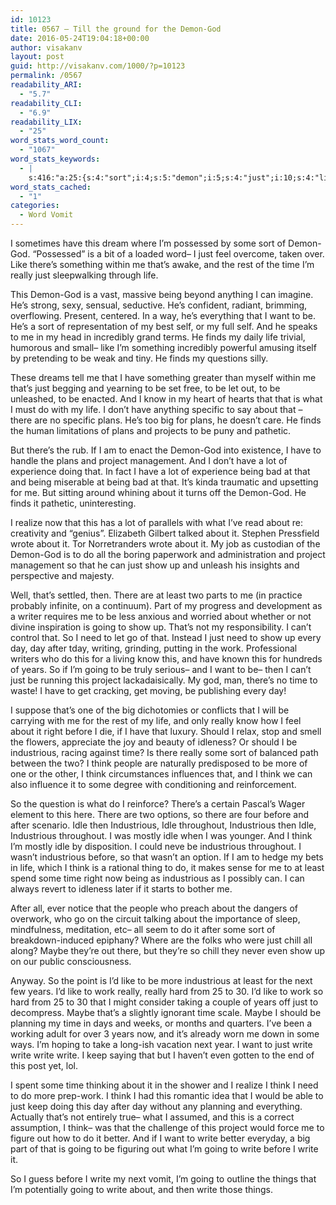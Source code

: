 ```yaml
---
id: 10123
title: 0567 – Till the ground for the Demon-God
date: 2016-05-24T19:04:18+00:00
author: visakanv
layout: post
guid: http://visakanv.com/1000/?p=10123
permalink: /0567
readability_ARI:
  - "5.7"
readability_CLI:
  - "6.9"
readability_LIX:
  - "25"
word_stats_word_count:
  - "1067"
word_stats_keywords:
  - |
    s:416:"a:25:{s:4:"sort";i:4;s:5:"demon";i:5;s:4:"just";i:10;s:4:"like";i:5;s:7:"there's";i:4;s:4:"time";i:7;s:6:"really";i:5;s:4:"life";i:5;s:4:"want";i:4;s:5:"finds";i:4;s:4:"know";i:3;s:5:"plans";i:4;s:7:"project";i:4;s:4:"show";i:4;s:5:"least";i:3;s:5:"going";i:6;s:4:"need";i:3;s:4:"work";i:4;s:5:"years";i:4;s:11:"industrious";i:8;s:5:"think";i:8;s:4:"idle";i:5;s:10:"throughout";i:3;s:5:"maybe";i:3;s:5:"write";i:10;}";
word_stats_cached:
  - "1"
categories:
  - Word Vomit
---
```

I sometimes have this dream where I&#8217;m possessed by some sort of Demon-God. &#8220;Possessed&#8221; is a bit of a loaded word– I just feel overcome, taken over. Like there&#8217;s something within me that&#8217;s awake, and the rest of the time I&#8217;m really just sleepwalking through life.

This Demon-God is a vast, massive being beyond anything I can imagine. He&#8217;s strong, sexy, sensual, seductive. He&#8217;s confident, radiant, brimming, overflowing. Present, centered. In a way, he&#8217;s everything that I want to be. He&#8217;s a sort of representation of my best self, or my full self. And he speaks to me in my head in incredibly grand terms. He finds my daily life trivial, humorous and small– like I&#8217;m something incredibly powerful amusing itself by pretending to be weak and tiny. He finds my questions silly.

These dreams tell me that I have something greater than myself within me that&#8217;s just begging and yearning to be set free, to be let out, to be unleashed, to be enacted. And I know in my heart of hearts that that is what I must do with my life. I don&#8217;t have anything specific to say about that – there are no specific plans. He&#8217;s too big for plans, he doesn&#8217;t care. He finds the human limitations of plans and projects to be puny and pathetic.

But there&#8217;s the rub. If I am to enact the Demon-God into existence, I have to handle the plans and project management. And I don&#8217;t have a lot of experience doing that. In fact I have a lot of experience being bad at that and being miserable at being bad at that. It&#8217;s kinda traumatic and upsetting for me. But sitting around whining about it turns off the Demon-God. He finds it pathetic, uninteresting.

I realize now that this has a lot of parallels with what I&#8217;ve read about re: creativity and &#8220;genius&#8221;. Elizabeth Gilbert talked about it. Stephen Pressfield wrote about it. Tor Norretranders wrote about it. My job as custodian of the Demon-God is to do all the boring paperwork and administration and project management so that he can just show up and unleash his insights and perspective and majesty.

Well, that&#8217;s settled, then. There are at least two parts to me (in practice probably infinite, on a continuum). Part of my progress and development as a writer requires me to be less anxious and worried about whether or not divine inspiration is going to show up. That&#8217;s not my responsibility. I can&#8217;t control that. So I need to let go of that. Instead I just need to show up every day, day after tday, writing, grinding, putting in the work. Professional writers who do this for a living know this, and have known this for hundreds of years. So if I&#8217;m going to be truly serious– and I want to be– then I can&#8217;t just be running this project lackadaisically. My god, man, there&#8217;s no time to waste! I have to get cracking, get moving, be publishing every day!

I suppose that&#8217;s one of the big dichotomies or conflicts that I will be carrying with me for the rest of my life, and only really know how I feel about it right before I die, if I have that luxury. Should I relax, stop and smell the flowers, appreciate the joy and beauty of idleness? Or should I be industrious, racing against time? Is there really some sort of balanced path between the two? I think people are naturally predisposed to be more of one or the other, I think circumstances influences that, and I think we can also influence it to some degree with conditioning and reinforcement.

So the question is what do I reinforce? There&#8217;s a certain Pascal&#8217;s Wager element to this here. There are two options, so there are four before and after scenario. Idle then Industrious, Idle throughout, Industrious then Idle, Industrious throughout. I was mostly idle when I was younger. And I think I&#8217;m mostly idle by disposition. I could neve be industrious throughout. I wasn&#8217;t industrious before, so that wasn&#8217;t an option. If I am to hedge my bets in life, which I think is a rational thing to do, it makes sense for me to at least spend some time right now being as industrious as I possibly can. I can always revert to idleness later if it starts to bother me.

After all, ever notice that the people who preach about the dangers of overwork, who go on the circuit talking about the importance of sleep, mindfulness, meditation, etc– all seem to do it after some sort of breakdown-induced epiphany? Where are the folks who were just chill all along? Maybe they&#8217;re out there, but they&#8217;re so chill they never even show up on our public consciousness.

Anyway. So the point is I&#8217;d like to be more industrious at least for the next few years. I&#8217;d like to work really, really hard from 25 to 30. I&#8217;d like to work so hard from 25 to 30 that I might consider taking a couple of years off just to decompress. Maybe that&#8217;s a slightly ignorant time scale. Maybe I should be planning my time in days and weeks, or months and quarters. I&#8217;ve been a working adult for over 3 years now, and it&#8217;s already worn me down in some ways. I&#8217;m hoping to take a long-ish vacation next year. I want to just write write write write. I keep saying that but I haven&#8217;t even gotten to the end of this post yet, lol.

I spent some time thinking about it in the shower and I realize I think I need to do more prep-work. I think I had this romantic idea that I would be able to just keep doing this day after day without any planning and everything. Actually that&#8217;s not entirely true– what I assumed, and this is a correct assumption, I think– was that the challenge of this project would force me to figure out how to do it better. And if I want to write better everyday, a big part of that is going to be figuring out what I&#8217;m going to write before I write it.

So I guess before I write my next vomit, I&#8217;m going to outline the things that I&#8217;m potentially going to write about, and then write those things.